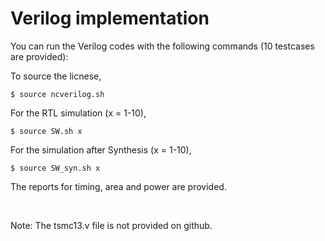 # Verilog implementation

You can run the Verilog codes with the following commands (10 testcases are provided):

To source the licnese,

`$ source ncverilog.sh`

For the RTL simulation (x = 1-10),

`$ source SW.sh x`

For the simulation after Synthesis (x = 1-10),

`$ source SW_syn.sh x`

The reports for timing, area and power are provided.

<br/>

Note: The tsmc13.v file is not provided on github.
